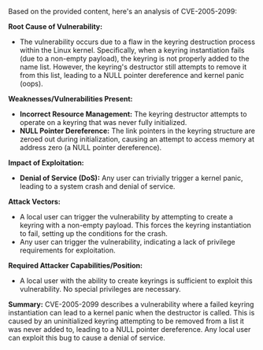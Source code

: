 Based on the provided content, here's an analysis of CVE-2005-2099:

**Root Cause of Vulnerability:**
- The vulnerability occurs due to a flaw in the keyring destruction process within the Linux kernel. Specifically, when a keyring instantiation fails (due to a non-empty payload), the keyring is not properly added to the name list. However, the keyring's destructor still attempts to remove it from this list, leading to a NULL pointer dereference and kernel panic (oops).

**Weaknesses/Vulnerabilities Present:**
- **Incorrect Resource Management:** The keyring destructor attempts to operate on a keyring that was never fully initialized.
- **NULL Pointer Dereference:** The link pointers in the keyring structure are zeroed out during initialization, causing an attempt to access memory at address zero (a NULL pointer dereference).

**Impact of Exploitation:**
- **Denial of Service (DoS):** Any user can trivially trigger a kernel panic, leading to a system crash and denial of service.

**Attack Vectors:**
- A local user can trigger the vulnerability by attempting to create a keyring with a non-empty payload. This forces the keyring instantiation to fail, setting up the conditions for the crash.
- Any user can trigger the vulnerability, indicating a lack of privilege requirements for exploitation.

**Required Attacker Capabilities/Position:**
- A local user with the ability to create keyrings is sufficient to exploit this vulnerability. No special privileges are necessary.

**Summary:**
CVE-2005-2099 describes a vulnerability where a failed keyring instantiation can lead to a kernel panic when the destructor is called. This is caused by an uninitialized keyring attempting to be removed from a list it was never added to, leading to a NULL pointer dereference. Any local user can exploit this bug to cause a denial of service.